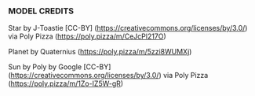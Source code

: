 ### MODEL CREDITS

Star by J-Toastie [CC-BY] (https://creativecommons.org/licenses/by/3.0/) via Poly Pizza (https://poly.pizza/m/CeJcPl217O)

Planet by Quaternius (https://poly.pizza/m/5zzi8WUMXj)

Sun by Poly by Google [CC-BY] (https://creativecommons.org/licenses/by/3.0/) via Poly Pizza (https://poly.pizza/m/1Zo-IZ5W-gR)
